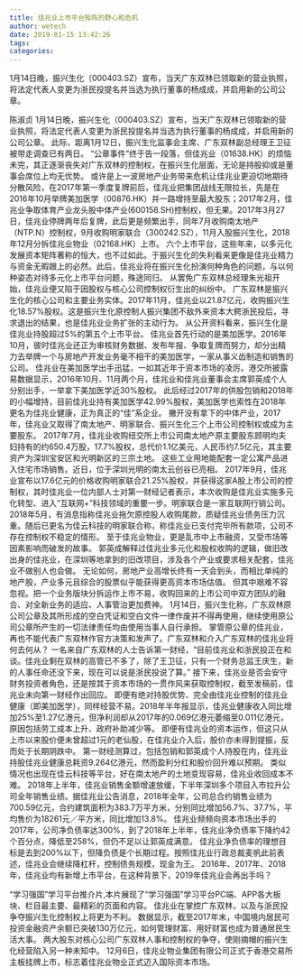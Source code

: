 ```yaml
---
title: 佳兆业上市平台矩阵的野心和危机
author: wetech
date: 2019-01-15 13:42:26
tags: 
categories: 
---
```

1月14日晚，振兴生化（000403.SZ）宣布，当天广东双林已领取新的营业执照，将法定代表人变更为浙民投提名并当选为执行董事的杨成成，并启用新的公司公章。
<!-- more -->
陈淑贞
1月14日晚，振兴生化（000403.SZ）宣布，当天广东双林已领取新的营业执照，将法定代表人变更为浙民投提名并当选为执行董事的杨成成，并启用新的公司公章。
此际，距离1月12日，振兴生化监事会主席、广东双林副总经理王卫征被带走调查已有两日。
“公章事件”终于告一段落，但佳兆业（01638.HK）的烦恼未完，其正逐渐丧失对广东双林的控制权，在振兴生化层面，无论是持股抑或是董事会席位上均无优势。
或许是上一波房地产业务带来危机让佳兆业更迫切地期待分散风险，在2017年第一季度复牌前后，佳兆业把集团战线无限拉长，先是在2016年10月举牌美加医学（00876.HK）并一路增持至最大股东；2017年2月，佳兆业争取体育产业龙头股中体产业(600158.SH)控制权，但无果。2017年3月27日，佳兆业停牌两年后复牌，此后更是频繁出手，同年7月收购南太地产（NTP.N）控制权，9月收购明家联合（300242.SZ），11月入股振兴生化，2018年12月分拆佳兆业物业（02168.HK）上市。
六个上市平台，这些年来，以多元化发展资本矩阵著称的恒大，也不过如此。于振兴生化的失利看来更像是佳兆业精力与资金无暇跟上的必然。此后，佳兆业将在振兴生化扮演何种角色的问题，与以何种姿态对待多元化上市平台问题，殊途同归。
从罢免广东双林总经理朱光祖开始，佳兆业便又陷于因股权与核心公司控制权衍生出的纠纷中。
广东双林是振兴生化的核心公司和主要业务实体。2017年11月，佳兆业以21.87亿元，收购振兴生化18.57%股权。这是振兴生化原控制人振兴集团不敌外来资本大鳄浙民投后，寻求退出的结果，也是佳兆业业务扩张的主动行为。
从公开资料看来，振兴生化是佳兆业持股超过5%的第五个上市平台。
佳兆业首先行动的是美加医学。2016年10月，彼时佳兆业还正为审核财务数据、发布年报、争取复牌而努力，却分出精力去举牌一个与房地产开发业务毫不相干的美加医学，一家从事义齿制造和销售的公司。
佳兆业在美加医学出手迅猛，一如其近年于资本市场的凌厉。港交所披露易数据显示，2016年10月、11月两个月，佳兆业和佳兆业董事会主席郭英成个人分别出手，一举拿下美加医学近30%股权。
此后经过2017年的供股包销和2018年的小幅增持，目前佳兆业持有美加医学42.99%股权，美加医学也索性在2018年更名为佳兆业健康，正为真正的“佳”系企业。
撇开没有拿下的中体产业，2017年，佳兆业又取得了南太地产、明家联合、振兴生化三个上市公司控制权或成为主要股东。
2017年7月，佳兆业收购纽交所上市公司南太地产原主要股东顾明均夫妇持有的约650.4万股，17.7%股权，总代价1.1亿美元，人民币约7.5亿元，其主要资产为深圳宝安区和光明新区的三宗土地。
这些工业用地能配套一定公寓产品进入住宅市场销售。近日，位于深圳光明的南太云创谷已亮相。
2017年9月，佳兆业宣布以17.6亿元的价格收购明家联合21.25%股权，并获得这家A股上市公司的控制权，其时佳兆业一位内部人士对第一财经记者表示，本次收购是佳兆业实施多元化转型、进入“互联网+”科技领域的重要一步。明家联合是一家互联网行销公司。
2018年5月，有消息指称佳兆业拖欠原控股人收购尾款，质疑佳兆业债务压力沉重。随后已更名为佳云科技的明家联合称，称佳兆业已支付完毕所有款项，公司不存在控制权不稳定的情形。
至于佳兆业物业，更是乱市中上市融资，又受市场等因素影响而破发的故事。
郭英成解释过佳兆业多元化和股权收购的逻辑，做旧改出身的佳兆业，在深圳等地拿到的旧改项目，涉及各个产业或要求相关配套，佳兆业不做别人也会做。
无论如何，房地产业高增长终有一天会到头，而相比单纯的地产股，产业多元且综合的股票似乎能获得更高资本市场估值。
但其中艰难不容忽视。把一个业务版块分拆运作上市不易，收购回来的上市公司中双方团队的融合、对全新业务的适应、人事管治更加费神。
1月14日，振兴生化称，广东双林原公司公章及其所形成的空白凭证和空白文件一律作废并不得再使用，继续使用原公司公章所产生的一切法律责任均由使用当事人自行承担。
掌管原公章的佳兆业，再也不能代表广东双林作官方决策和发声了。广东双林和介入广东双林的佳兆业将何去何从？
一名来自广东双林的人士告诉第一财经，“目前佳兆业和浙民投正在和谈。佳兆业剩在双林的高管已不多了，除了王卫征，只有一个财务总监王庆生，新的人事任命还没下来，现在可以说是浙民投说了算。”
接下来，佳兆业是否会安守财务投资者角色，还是按其于资本市场的一贯作风来获取控制权，截至发稿前，佳兆业未向第一财经作出回应。
即便有绝对持股优势、完全由佳兆业控制的佳兆业健康（即美加医学），同样经营不易。2018年半年报显示，佳兆业健康收入同比增加25%至1.27亿港元，但净利润却从2017年的0.069亿港元萎缩至0.011亿港元，原因包括劳工成本上升、政府补助减少等。
即便有佳兆业的资本运作，但这只从上市以来股价便未曾超过1元的老仙股，在佳兆业介入后，股价亦未得到提振，反而处于长期阴跌中。
第一财经测算过，包括包销和郭英成个人持股在内，佳兆业持股佳兆业健康总耗资9.264亿港元，然而盈利分红和股价回升难以预期。
类似情况也出现在佳云科技等平台，好在南太地产的土地变现容易，佳兆业收回成本不难。
2018年上半年，佳兆业销售金额增速放缓，下半年深圳多个项目入市拉升公司全年销售业绩。据佳兆业公告消息，2018年全年，公司总合约销售业绩为700.59亿元，合约建筑面积为383.7万平方米，分别同比增加56.7%、37.7%，平均售价为18261元／平方米，同比增加13.8%。
佳兆业频频向资本市场出手的2017年，公司净负债率达300%，到了2018年上半年，佳兆业净负债率下降约42个百分点，降低至258%，但仍不足以让郭英成满意。
佳兆业净负债率的理想目标是去到200%以下，但降负债是个长期过程。按照佳兆业行政总裁麦帆此前表述，佳兆业会继续降杠杆，控制债务规模，现金为王。
2016年、2017年、2018年，佳兆业均有新增上市平台，在这种背景下，2019年佳兆业会再出手吗？
 
 
“学习强国”学习平台推介片,本片展现了“学习强国”学习平台PC端、APP各大板块、栏目最主要、最精彩的页面和内容。
佳兆业在掌控广东双林，以及与浙民投争夺振兴生化控制权上将更为不利。
数据显示，截至2017年末，中国境内居民可投资金融资产余额已突破130万亿元，如何管理财富、用好财富也成为普通居民生活大事。
两大股东对核心公司广东双林人事和控制权的争夺，使刚摘帽的振兴生化经营陷入另一种未知中。
12月6日，佳兆业物业集团有限公司正式于香港交易所主板挂牌上市，标志着佳兆业物业正式迈入国际资本市场。
